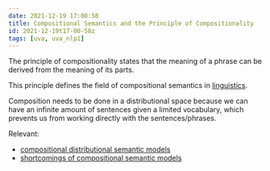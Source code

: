 ```yaml
---
date: 2021-12-19 17:00:58
title: Compositional Semantics and the Principle of Compositionality
id: 2021-12-19t17-00-58z
tags: [uva, uva_nlp1]
---
```


The principle of compositionality states that the meaning of a phrase can be
derived from the meaning of its parts.

This principle defines the field of compositional semantics in
[linguistics](./2021-12-20t10-50-39z.md).

Composition needs to be done in a distributional space because we can have an
infinite amount of sentences given a limited vocabulary, which prevents us from
working directly with the sentences/phrases.

Relevant:

- [compositional distributional semantic models](./2021-12-19t17-06-00z.md)
- [shortcomings of compositional semantic models](./2021-12-20t20-00-38z.md)

